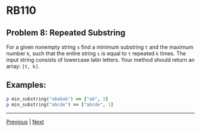 # RB110
## Problem 8: Repeated Substring

For a given nonempty string `s` find a minimum substring `t` and the maximum number `k`, such that the entire string `s` is equal to `t` repeated `k` times. The input string consists of lowercase latin letters. Your method should return an array: `[t, k]`.

## Examples:

```ruby
p min_substring("ababab") == ["ab", 3]
p min_substring("abcde") == ["abcde", 1]
```

---

[Previous](07.md) | [Next](09.md)
